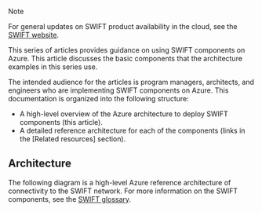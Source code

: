 > [!Note]
> For general updates on SWIFT product availability in the cloud, see the [SWIFT website](https://www.swift.com/our-solutions/interfaces-and-integration/alliance-connect-virtual).

This series of articles provides guidance on using SWIFT components on Azure. This article discusses the basic components that the architecture examples in this series use.

The intended audience for the articles is program managers, architects, and engineers who are implementing SWIFT components on Azure. This documentation is organized into the following structure:

- A high-level overview of the Azure architecture to deploy SWIFT components (this article).
- A detailed reference architecture for each of the components (links in the [Related resources] section).

## Architecture

The following diagram is a high-level Azure reference architecture of connectivity to the SWIFT network. For more information on the SWIFT components, see the [SWIFT glossary](https://developer.swift.com/glossary).